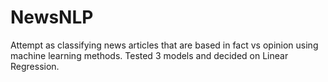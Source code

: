 # NewsNLP
Attempt as classifying news articles that are based in fact vs opinion using machine learning methods. Tested 3 models and decided on Linear Regression.
